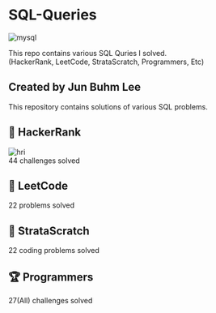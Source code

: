 SQL-Queries
===
![mysql](https://user-images.githubusercontent.com/103108988/164957769-e10d2711-1195-4a77-bb29-320366cf9779.jpeg)  

This repo contains various SQL Quries I solved.  
(HackerRank, LeetCode, StrataScratch, Programmers, Etc)

Created by Jun Buhm Lee
---
This repository contains solutions of various SQL problems.

🎯 HackerRank
---
![hri](https://user-images.githubusercontent.com/103108988/165555425-ed8e8d81-38b5-45ff-8e71-53ed8935a494.jpeg)  
44 challenges solved

🎯 LeetCode
---
22 problems solved

🎯 StrataScratch
---
22 coding problems solved

🏆 Programmers
---
27(All) challenges solved
